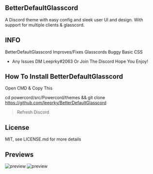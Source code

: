 ## BetterDefaultGlasscord
A Discord theme with easy config and sleek user UI and design. With support for multiple clients & glasscord.

## INFO

BetterDefaultGlasscord Improves/Fixes Glasscords Buggy Basic CSS

- Any Issues DM Leeprky#2063 Or Join The Discord
  Hope You Enjoy!

## How To Install BetterDefaultGlasscord

Open CMD & Copy This

cd powercord/src/Powercord/themes && git clone https://github.com/leeprky/BetterDefaultGlasscord

> Refresh Discord

## License

MIT, see LICENSE.md for more details

## Previews

![preview](./previews/BeytBetterDefaultGlasscord1.jpg)
![preview](./previews/BetterDefaultGlasscord2.jpg)
